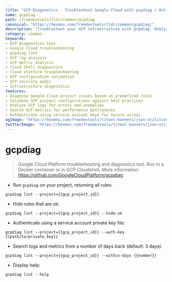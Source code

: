 ```yaml
---
title: "GCP Diagnostics - Troubleshoot Google Cloud with gcpdiag | Online Free DevTools by Hexmos"
name: gcpdiag
path: /freedevtools/tldr/common/gcpdiag
canonical: "https://hexmos.com/freedevtools/tldr/common/gcpdiag/"
description: "Troubleshoot your GCP infrastructure with gcpdiag. Analyze logs, metrics, and configurations to identify and resolve issues quickly. Free online tool, no registration required."
category: common
keywords:
- GCP diagnostics tool
- Google Cloud troubleshooting
- gcpdiag lint
- GCP log analysis
- GCP metric analysis
- Cloud Shell diagnostics
- Cloud platform troubleshooting
- GCP configuration validation
- GCP security audit
- Infrastructure diagnostics
features:
- Diagnose Google Cloud project issues based on predefined rules
- Validate GCP project configurations against best practices
- Analyze GCP logs for errors and anomalies
- Search GCP metrics for performance bottlenecks
- Authenticate using service account keys for secure access
ogImage: "https://hexmos.com/freedevtools/t/tool-banners/json-utilities-banner.png"
twitterImage: "https://hexmos.com/freedevtools/t/tool-banners/json-utilities-banner.png"
---
```


# gcpdiag

> Google Cloud Platform troubleshooting and diagnostics tool.
> Run in a Docker container or in GCP Cloudshell.
> More information: <https://github.com/GoogleCloudPlatform/gcpdiag>.

- Run `gcpdiag` on your project, returning all rules:

`gcpdiag lint --project={{gcp_project_id}}`

- Hide rules that are ok:

`gcpdiag lint --project={{gcp_project_id}} --hide-ok`

- Authenticate using a service account private key file:

`gcpdiag lint --project={{gcp_project_id}} --auth-key {{path/to/private_key}}`

- Search logs and metrics from a number of days back (default: 3 days):

`gcpdiag lint --project={{gcp_project_id}} --within-days {{number}}`

- Display help:

`gcpdiag lint --help`
